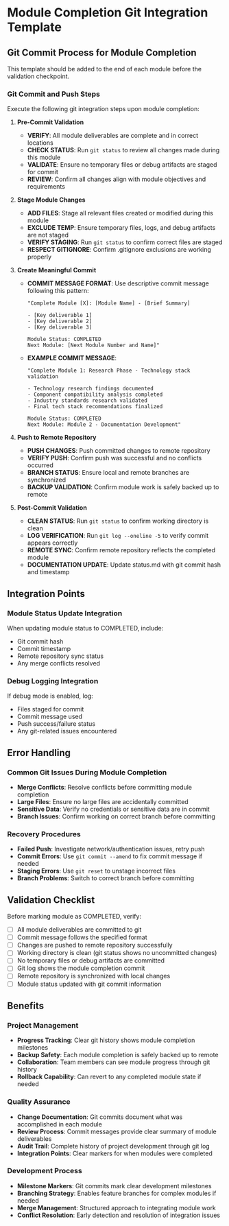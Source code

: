 # Module Completion Git Integration Template

## Git Commit Process for Module Completion

This template should be added to the end of each module before the validation checkpoint.

### Git Commit and Push Steps

Execute the following git integration steps upon module completion:

1. **Pre-Commit Validation**
   - **VERIFY**: All module deliverables are complete and in correct locations
   - **CHECK STATUS**: Run `git status` to review all changes made during this module
   - **VALIDATE**: Ensure no temporary files or debug artifacts are staged for commit
   - **REVIEW**: Confirm all changes align with module objectives and requirements

2. **Stage Module Changes**
   - **ADD FILES**: Stage all relevant files created or modified during this module
   - **EXCLUDE TEMP**: Ensure temporary files, logs, and debug artifacts are not staged
   - **VERIFY STAGING**: Run `git status` to confirm correct files are staged
   - **RESPECT GITIGNORE**: Confirm .gitignore exclusions are working properly

3. **Create Meaningful Commit**
   - **COMMIT MESSAGE FORMAT**: Use descriptive commit message following this pattern:
     ```
     "Complete Module [X]: [Module Name] - [Brief Summary]
     
     - [Key deliverable 1]
     - [Key deliverable 2] 
     - [Key deliverable 3]
     
     Module Status: COMPLETED
     Next Module: [Next Module Number and Name]"
     ```
   - **EXAMPLE COMMIT MESSAGE**:
     ```
     "Complete Module 1: Research Phase - Technology stack validation
     
     - Technology research findings documented
     - Component compatibility analysis completed
     - Industry standards research validated
     - Final tech stack recommendations finalized
     
     Module Status: COMPLETED
     Next Module: Module 2 - Documentation Development"
     ```

4. **Push to Remote Repository**
   - **PUSH CHANGES**: Push committed changes to remote repository
   - **VERIFY PUSH**: Confirm push was successful and no conflicts occurred
   - **BRANCH STATUS**: Ensure local and remote branches are synchronized
   - **BACKUP VALIDATION**: Confirm module work is safely backed up to remote

5. **Post-Commit Validation**
   - **CLEAN STATUS**: Run `git status` to confirm working directory is clean
   - **LOG VERIFICATION**: Run `git log --oneline -5` to verify commit appears correctly
   - **REMOTE SYNC**: Confirm remote repository reflects the completed module
   - **DOCUMENTATION UPDATE**: Update status.md with git commit hash and timestamp

## Integration Points

### Module Status Update Integration
When updating module status to COMPLETED, include:
- Git commit hash
- Commit timestamp
- Remote repository sync status
- Any merge conflicts resolved

### Debug Logging Integration
If debug mode is enabled, log:
- Files staged for commit
- Commit message used
- Push success/failure status
- Any git-related issues encountered

## Error Handling

### Common Git Issues During Module Completion
- **Merge Conflicts**: Resolve conflicts before committing module completion
- **Large Files**: Ensure no large files are accidentally committed
- **Sensitive Data**: Verify no credentials or sensitive data are in commit
- **Branch Issues**: Confirm working on correct branch before committing

### Recovery Procedures
- **Failed Push**: Investigate network/authentication issues, retry push
- **Commit Errors**: Use `git commit --amend` to fix commit message if needed
- **Staging Errors**: Use `git reset` to unstage incorrect files
- **Branch Problems**: Switch to correct branch before committing

## Validation Checklist

Before marking module as COMPLETED, verify:
- [ ] All module deliverables are committed to git
- [ ] Commit message follows the specified format
- [ ] Changes are pushed to remote repository successfully
- [ ] Working directory is clean (git status shows no uncommitted changes)
- [ ] No temporary files or debug artifacts are committed
- [ ] Git log shows the module completion commit
- [ ] Remote repository is synchronized with local changes
- [ ] Module status updated with git commit information

## Benefits

### Project Management
- **Progress Tracking**: Clear git history shows module completion milestones
- **Backup Safety**: Each module completion is safely backed up to remote
- **Collaboration**: Team members can see module progress through git history
- **Rollback Capability**: Can revert to any completed module state if needed

### Quality Assurance
- **Change Documentation**: Git commits document what was accomplished in each module
- **Review Process**: Commit messages provide clear summary of module deliverables
- **Audit Trail**: Complete history of project development through git log
- **Integration Points**: Clear markers for when modules were completed

### Development Process
- **Milestone Markers**: Git commits mark clear development milestones
- **Branching Strategy**: Enables feature branches for complex modules if needed
- **Merge Management**: Structured approach to integrating module work
- **Conflict Resolution**: Early detection and resolution of integration issues
